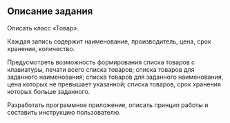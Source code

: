 ## Описание задания
Описать класс «Товар».

Каждая запись содержит наименование, производитель, цена, срок хранения, количество.

Предусмотреть возможность формирования списка товаров с клавиатуры, печати всего списка товаров; списка товаров для заданного наименования; списка товаров для заданного наименования, цена которых не превышает указанной; списка товаров, срок хранения которых больше заданного.

Разработать программное приложение, описать принцип работы и составить инструкцию пользователю.
